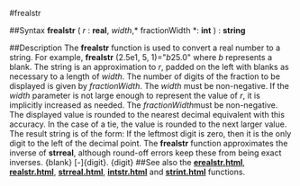 
#frealstr

##Syntax
**frealstr** ( *r* : **real**, *width*,* fractionWidth *: **int** ) : **string**

##Description
The **frealstr** function is used to convert a real number to a string. For example, **frealstr** (2.5e1, 5, 1)="*b*25.0"  where *b* represents a blank. The string is an approximation to *r*, padded on the left with blanks as necessary to a length of *width*.
The number of digits of the fraction to be displayed is given by *fractionWidth*.
The *width* must be non-negative. If the *width* parameter is not large enough to represent the value of *r*, it is implicitly increased as needed.
The *fractionWidth*must be non-negative. The displayed value is rounded to the nearest decimal equivalent with this accuracy. In the case of a tie, the value is rounded to the next larger value. The result string is of the form:
If the leftmost digit is zero, then it is the only digit to the left of the decimal point.
The **frealstr** function approximates the inverse of **strreal**, although round-off errors keep these from being exact inverses.
                {blank} [-]{digit}. {digit}
##See also
the **[erealstr.html](erealstr)**, **[realstr.html](realstr)**, **[strreal.html](strreal)**, **[intstr.html](intstr)** and **[strint.html](strint)** functions.
